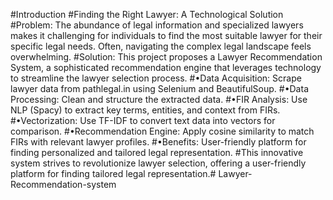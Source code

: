 #Introduction
#Finding the Right Lawyer: A Technological Solution
#Problem: The abundance of legal information and specialized lawyers makes it challenging for individuals to find
the most suitable lawyer for their specific legal needs. Often, navigating the complex legal landscape feels
overwhelming.
#Solution: This project proposes a Lawyer Recommendation System, a sophisticated recommendation engine that
leverages technology to streamline the lawyer selection process.
#•Data Acquisition: Scrape lawyer data from pathlegal.in using Selenium and BeautifulSoup.
#•Data Processing: Clean and structure the extracted data.
#•FIR Analysis: Use NLP (Spacy) to extract key terms, entities, and context from FIRs.
#•Vectorization: Use TF-IDF to convert text data into vectors for comparison.
#•Recommendation Engine: Apply cosine similarity to match FIRs with relevant lawyer profiles.
#•Benefits: User-friendly platform for finding personalized and tailored legal representation.
#This innovative system strives to revolutionize lawyer selection, offering a user-friendly platform for finding
tailored legal representation.# Lawyer-Recommendation-system
